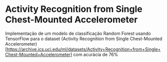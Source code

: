 # Activity Recognition from Single Chest-Mounted Accelerometer

Implementação de um modelo de classificação Random Forest usando TensorFlow para o dataset (Activity Recognition from Single Chest-Mounted Accelerometer)[https://archive.ics.uci.edu/ml/datasets/Activity+Recognition+from+Single+Chest-Mounted+Accelerometer] com acurácia de 76%

